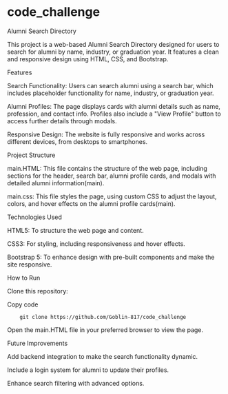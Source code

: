 # code_challenge

Alumni Search Directory

This project is a web-based Alumni Search Directory designed for users to search for alumni by name, industry, or graduation year. It features a clean and responsive design using 	HTML, CSS, and Bootstrap.

Features

Search Functionality: Users can search alumni using a search bar, which includes placeholder functionality for name, industry, or graduation year.

Alumni Profiles: The page displays cards with alumni details such as name, profession, and contact info. Profiles also include a "View Profile" button to access further details 	through modals.

Responsive Design: The website is fully responsive and works across different devices, from desktops to smartphones.


Project Structure

main.HTML: This file contains the structure of the web page, including sections for the header, search bar, alumni profile cards, and modals with detailed alumni information​(main).

main.css: This file styles the page, using custom CSS to adjust the layout, colors, and hover effects on the alumni profile cards​(main).


Technologies Used

HTML5: To structure the web page and content.

CSS3: For styling, including responsiveness and hover effects.

Bootstrap 5: To enhance design with pre-built components and make the site responsive.
	

How to Run

Clone this repository:

Copy code

    	git clone https://github.com/Goblin-817/code_challenge
	
Open the main.HTML file in your preferred browser to view the page.


Future Improvements

Add backend integration to make the search functionality dynamic.

Include a login system for alumni to update their profiles.

Enhance search filtering with advanced options.
